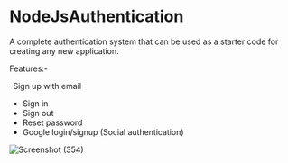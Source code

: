 # NodeJsAuthentication
A complete authentication system that can be used as a starter code for creating any new application.

Features:-

-Sign up with email
- Sign in 
- Sign out
- Reset password 
- Google login/signup (Social authentication)

![Screenshot (354)](https://github.com/Hardik9800/nodejsAuthentication/assets/51282682/7905af1e-7a0e-4a0d-a72c-b1e639a28bd5)
